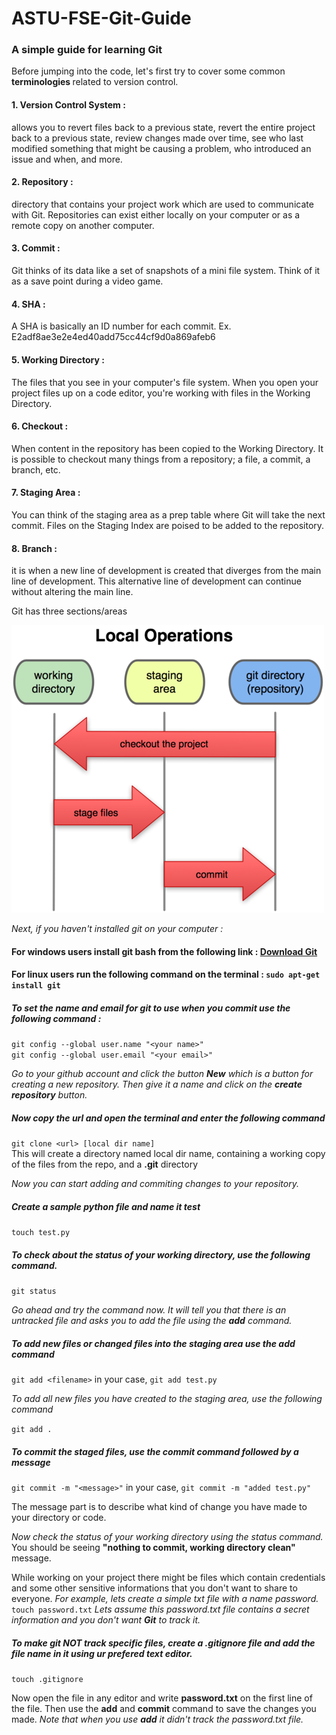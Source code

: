 # ASTU-FSE-Git-Guide
### A simple guide for learning Git

Before jumping into the code, let's first try to cover some common <b> terminologies </b> related to version control.

#### 1. Version Control System : 
allows you to revert files back to a previous state, revert the entire project back to a previous state, review changes made over time, see who last modified something that might be causing a problem, who introduced an issue and when, and more. 

#### 2. Repository :
directory that contains your project work which are used to communicate with Git. 
Repositories can exist either locally on your computer or as a remote copy on another computer.

#### 3. Commit :
Git thinks of its data like a set of snapshots of a mini file system.
Think of it as a save point during a video game.

#### 4. SHA :
A SHA is basically an ID number for each commit.
Ex. E2adf8ae3e2e4ed40add75cc44cf9d0a869afeb6

#### 5. Working Directory :
The files that you see in your computer's file system. 
When you open your project files up on a code editor, you're working with files in the Working Directory.

#### 6. Checkout :
When content in the repository has been copied to the Working Directory. It is possible to checkout many things from a repository; a file, a commit, a branch, etc.

#### 7. Staging Area :
You can think of the staging area as a prep table where Git will take the next commit. 
Files on the Staging Index are poised to be added to the repository.

#### 8. Branch :
it is when a new line of development is created that diverges from the main line of development. This alternative line of development can continue without altering the main line.

Git has three sections/areas

![](images/git_working_areas)

<em> Next, if you haven't installed git on your computer :</em>
#### For <b>windows</b> users install git bash from the following link : [Download Git](https://git-scm.com/downloads)
#### For <b>linux</b> users run the following command on the terminal : ```sudo apt-get install git```

##### To set the name and email for git to use when you commit use the following command :
```git config --global user.name "<your name>"```<br>
```git config --global user.email "<your email>"```

<em>Go to your github account and click the button <strong>New</strong> which is a button for creating a new repository. Then give it a name and click on the <strong>create repository</strong> button.</em>

##### Now copy the url and open the terminal and enter the following command
```git clone <url> [local dir name]```
<br>
This will create a directory named local dir name, containing a working copy of the files from the repo, and a **.git** directory

<em>Now you can start adding and commiting changes to your repository.</em>

##### Create a sample python file and name it test
```touch test.py```

##### To check about the status of your working directory, use the following command.
```git status```

<em>Go ahead and try the command now.
It will tell you that there is an untracked file and asks you to add the file using the **add** command.</em>

##### To add new files or changed files into the staging area use the add command
```git add <filename>``` in your case, 
```git add test.py```

<em>To add all new files you have created to the staging area, use the following command</em>

```git add .```

##### To commit the staged files, use the commit command followed by a message

```git commit -m "<message>"``` in your case, 
```git commit -m "added test.py"```

The message part is to describe what kind of change you have made to your directory or code.

<em> Now check the status of your working directory using the status command.</em><br>
You should be seeing **"nothing to commit, working directory clean"** message.

While working on your project there might be files which contain credentials and some other sensitive informations that you don't want to share to everyone.
<em>For example, lets create a simple txt file with a name password.</em>
```touch password.txt```
<em>Lets assume this password.txt file contains a secret information and you don't want **Git** to track it.</em>

##### To make git NOT track specific files, create a **.gitignore** file and add the file name in it using ur prefered text editor.
```touch .gitignore```

Now open the file in any editor and write **password.txt** on the first line of the file.
Then use the **add** and **commit** command to save the changes you made.
<em>Note that when you use **add** it didn't track the password.txt file.</em>
